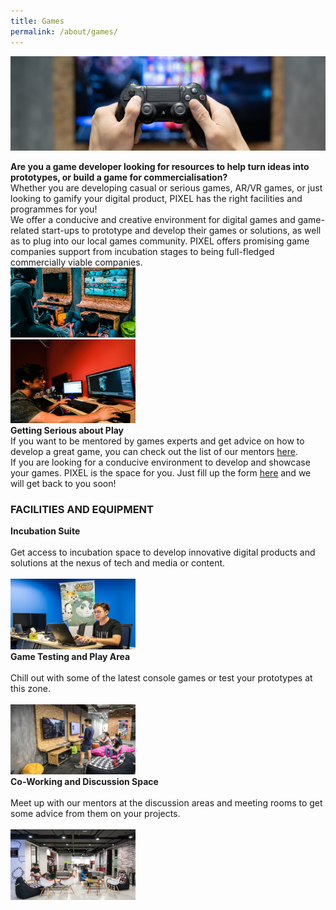```yaml
---
title: Games
permalink: /about/games/
---
```


![1](/images/games/Games_WebBanner_1440x432.jpg)

<div class="row">
  <div class="column4">
    <b>Are you a game developer looking for resources to help turn ideas into prototypes, or build a game for commercialisation?</b><br><div class="spacer"> </div>
Whether you are developing casual or serious games, AR/VR games, or just looking to gamify your digital product, PIXEL has the right facilities and programmes for you! 
<br>
We offer a conducive and creative environment for digital games and game-related start-ups to prototype and develop their games or solutions, as well as to plug into our local games community. PIXEL offers promising game companies support from incubation stages to being full-fledged commercially viable companies.
  </div>
  <div class="column5">
    <img src="/images/games/Games-UX_Img1_630-x-355.png" width="200">
  </div>
       </div>
<div class="row"><div class="spacer"> </div></div>       
<div class="row">
  <div class="column4">
    <img src="/images/games/Games_Img 2.jpg" width="200">
  </div>
  <div class="column5">
    <b>Getting Serious about Play</b><br>
    <div class="spacer"> </div>
    If you want to be mentored by games experts and get advice on how to develop a great game, you can check out the list of our mentors <a href="/community/mentorship-programme/">here</a>.
<br>
If you are looking for a conducive environment to develop and showcase your games. PIXEL is the space for you. Just fill up the form <a href="https://forms.cwp.gov.sg/venuerequest/FormNFJO7" target="_blank">here</a> and we will get back to you soon!
  </div></div>
<h3>FACILITIES AND EQUIPMENT</h3>

<div class="row">
  <div class="column">
    <div class="header"><b>Incubation Suite</b></div><br>
    <div class="para">Get access to incubation space to develop innovative digital products and solutions at the nexus of tech and media or content.</div><br>
         <img src="/images/facilities/facilities-and-equipment/IMG_8040-suite.jpg" width="200">
  </div>
  <div class="column">
    <div class="header"><b>Game Testing and Play Area</b></div><br>
    <div class="para">Chill out with some of the latest console games or test your prototypes at this zone.</div><br><img src="/images/facilities/facilities-and-equipment/IMG_8057-Playtest-area.jpg" width="200">
  </div>
  <div class="column">
    <div class="header"><b>Co-Working and Discussion Space</b></div><br>
    <div class="para">Meet up with our mentors at the discussion areas and meeting rooms to get some advice from them on your projects.</div><br><img src="/images/facilities/facilities-and-equipment/IMG_8129-discussion-hotdesk (1).jpg" width="200">
    </div>
       </div>
